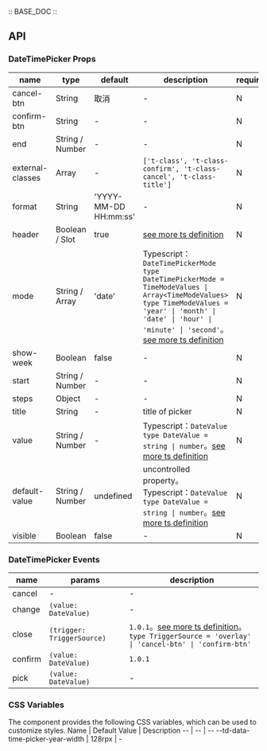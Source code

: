 :: BASE_DOC ::

## API

### DateTimePicker Props

 name             | type            | default               | description                                                                                                                                                                                                                                                                                                   | required 
------------------|-----------------|-----------------------|---------------------------------------------------------------------------------------------------------------------------------------------------------------------------------------------------------------------------------------------------------------------------------------------------------------|----------
 cancel-btn       | String          | 取消                    | \-                                                                                                                                                                                                                                                                                                            | N        
 confirm-btn      | String          | -                     | \-                                                                                                                                                                                                                                                                                                            | N        
 end              | String / Number | -                     | \-                                                                                                                                                                                                                                                                                                            | N        
 external-classes | Array           | -                     | `['t-class', 't-class-confirm', 't-class-cancel', 't-class-title']`                                                                                                                                                                                                                                           | N        
 format           | String          | 'YYYY-MM-DD HH:mm:ss' | \-                                                                                                                                                                                                                                                                                                            | N        
 header           | Boolean / Slot  | true                  | [see more ts definition](https://github.com/Tencent/tdesign-miniprogram/blob/develop/src/common/common.ts)                                                                                                                                                                                                    | N        
 mode             | String / Array  | 'date'                | Typescript：`DateTimePickerMode` `type DateTimePickerMode = TimeModeValues \| Array<TimeModeValues> ` `type TimeModeValues = 'year' \| 'month' \| 'date' \| 'hour' \| 'minute' \| 'second'`。[see more ts definition](https://github.com/Tencent/tdesign-miniprogram/tree/develop/src/date-time-picker/type.ts) | N        
 show-week        | Boolean         | false                 | \-                                                                                                                                                                                                                                                                                                            | N        
 start            | String / Number | -                     | \-                                                                                                                                                                                                                                                                                                            | N        
 steps            | Object          | -                     | \-                                                                                                                                                                                                                                                                                                            | N        
 title            | String          | -                     | title of picker                                                                                                                                                                                                                                                                                               | N        
 value            | String / Number | -                     | Typescript：`DateValue` `type DateValue = string \| number`。[see more ts definition](https://github.com/Tencent/tdesign-miniprogram/tree/develop/src/date-time-picker/type.ts)                                                                                                                                 | N        
 default-value    | String / Number | undefined             | uncontrolled property。Typescript：`DateValue` `type DateValue = string \| number`。[see more ts definition](https://github.com/Tencent/tdesign-miniprogram/tree/develop/src/date-time-picker/type.ts)                                                                                                           | N        
 visible          | Boolean         | false                 | \-                                                                                                                                                                                                                                                                                                            | N        

### DateTimePicker Events

 name    | params                     | description                                                                                                                                                                                            
---------|----------------------------|--------------------------------------------------------------------------------------------------------------------------------------------------------------------------------------------------------
 cancel  | \-                         | \-                                                                                                                                                                                                     
 change  | `(value: DateValue)`       | \-                                                                                                                                                                                                     
 close   | `(trigger: TriggerSource)` | `1.0.1`。[see more ts definition](https://github.com/Tencent/tdesign-miniprogram/tree/develop/src/date-time-picker/type.ts)。<br/>`type TriggerSource = 'overlay' \| 'cancel-btn' \| 'confirm-btn'`<br/> 
 confirm | `(value: DateValue)`       | `1.0.1`                                                                                                                                                                                                
 pick    | `(value: DateValue)`       | \-                                                                                                                                                                                                     

### CSS Variables

The component provides the following CSS variables, which can be used to customize styles.
Name | Default Value | Description
-- | -- | --
--td-data-time-picker-year-width | 128rpx | - 
